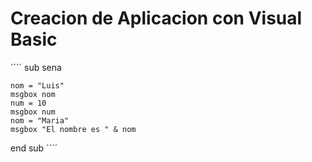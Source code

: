 # Creacion de Aplicacion con Visual Basic

´´´´
sub sena

    nom = "Luis"
    msgbox nom
    num = 10
    msgbox num
    nom = "Maria"
    msgbox "El nombre es " & nom

end sub
´´´´
